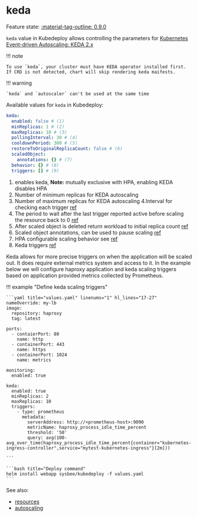 # keda

Feature state: [:material-tag-outline: 0.9.0](../changelog.md#090 "Minimum version")

`keda` value in Kubedeploy allows controlling the parameters for [Kubernetes Event-driven Autoscaling: KEDA 2.x](https://keda.sh/docs/2.3/concepts/scaling-deployments/)

!!! note

    To use `keda`, your cluster must have KEDA operator installed first. If CRD is not detected, chart will skip rendering keda maifests.

!!! warning

    `keda` and `autoscaler` can't be used at the same time


Available values for `keda` in Kubedeploy:

```yaml
keda:
  enabled: false # (1)
  minReplicas: 1 # (2)
  maxReplicas: 10 # (3)
  pollingInterval: 30 # (4)
  cooldownPeriod: 300 # (5)
  restoreToOriginalReplicaCount: false # (6)
  scaledObject:
    annotations: {} # (7)
  behavior: {} # (8)
  triggers: [] # (9)

```

1. enables keda, **Note:** mutually exclusive with HPA, enabling KEDA disables HPA
2. Number of minimum replicas for KEDA autoscaling
3. Number of maximum replicas for KEDA autoscaling
4.Interval for checking each trigger [ref](https://keda.sh/docs/2.10/concepts/scaling-deployments/#pollinginterval)
5. The period to wait after the last trigger reported active before scaling the resource back to 0 [ref](https://keda.sh/docs/2.10/concepts/scaling-deployments/#cooldownperiod)
6. After scaled object is deleted return workload to initial replica count [ref](https://keda.sh/docs/2.10/concepts/scaling-deployments/#advanced)
7. Scaled object annotations, can be used to pause scaling [ref](https://keda.sh/docs/2.10/concepts/scaling-deployments/#pause-autoscaling)
8. HPA configurable scaling behavior see [ref](https://kubernetes.io/docs/tasks/run-application/horizontal-pod-autoscale/#configurable-scaling-behavior)
9. Keda triggers [ref](https://keda.sh/docs/2.10/concepts/scaling-deployments/#triggers)


Keda allows for more precise triggers on when the application will be scaled out. It does require external metrics system and access to it. In the example below we will configure haproxy application and keda scaling triggers based on application provided metrics collected by Prometheus.

!!! example "Define keda scaling triggers"

    ```yaml title="values.yaml" linenums="1" hl_lines="17-27"
    nameOverride: my-lb
    image:
      repository: haproxy
      tag: latest

    ports:
      - contaierPort: 80
        name: http
      - containerPort: 443
        name: https
      - containerPort: 1024
        name: metrics

    monitoring:
      enabled: true

    keda:
      enabled: true
      minReplicas: 2
      maxReplicas: 10
      triggers:
        - type: prometheus
          metadata:
            serverAddress: http://<prometheus-host>:9090
            metricName: haproxy_process_idle_time_percent
            threshold: '50'
            query: avg(100-avg_over_time(haproxy_process_idle_time_percent{container="kubernetes-ingress-controller",service="mytest-kubernetes-ingress"}[2m]))

    ```

    ```bash title="Deploy command"
    helm install webapp sysbee/kubedeploy -f values.yaml
    ```

See also:

- [resources](ports.md)
- [autoscaling](autoscaling.md)
